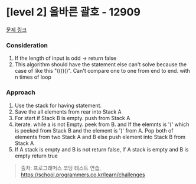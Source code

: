 # [level 2] 올바른 괄호 - 12909 

[문제 링크](https://school.programmers.co.kr/learn/courses/30/lessons/12909) 

### Consideration
1. If the length of input is odd -> return false
2. This algorithm should have the statement else can't solve because the case of like this "(())()". Can't compare one to one from end to end. with n times of loop


### Approach
1. Use the stack for having statement.
2. Save the all elements from rear into Stack A
3. For start if Stack B is empty. push from Stack A
4. iterate. while a is not Empty. peek from B. and If the elemnts is '(' which is peeked from Stack B and the element is ')' from A. Pop both of elements from two Stack A and B else push element into Stack B from Stack A
5. If A stack is empty and B is not return false, If A stack is empty and B is empty return true



> 출처: 프로그래머스 코딩 테스트 연습, https://school.programmers.co.kr/learn/challenges
